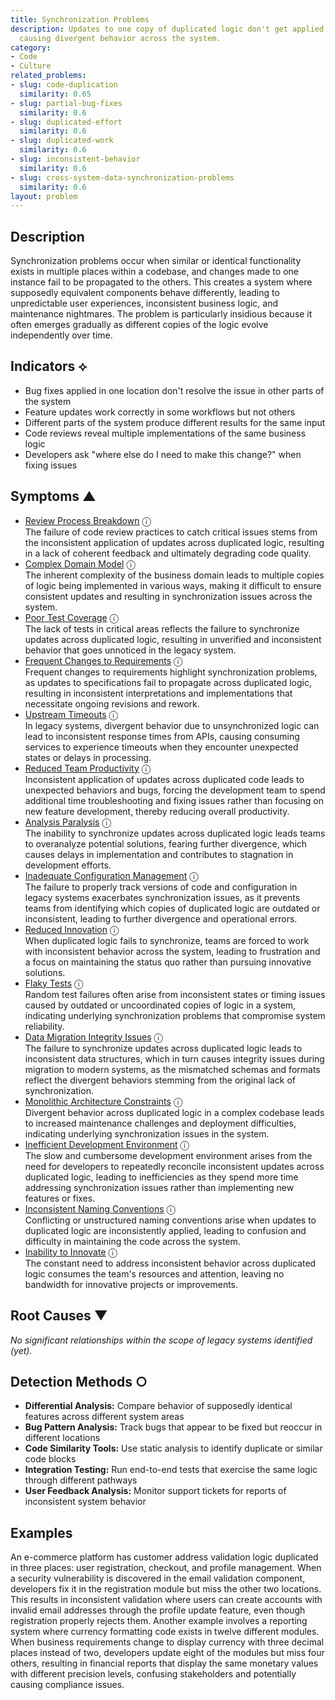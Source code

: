 ```yaml
---
title: Synchronization Problems
description: Updates to one copy of duplicated logic don't get applied to other copies,
  causing divergent behavior across the system.
category:
- Code
- Culture
related_problems:
- slug: code-duplication
  similarity: 0.65
- slug: partial-bug-fixes
  similarity: 0.6
- slug: duplicated-effort
  similarity: 0.6
- slug: duplicated-work
  similarity: 0.6
- slug: inconsistent-behavior
  similarity: 0.6
- slug: cross-system-data-synchronization-problems
  similarity: 0.6
layout: problem
---
```


## Description

Synchronization problems occur when similar or identical functionality exists in multiple places within a codebase, and changes made to one instance fail to be propagated to the others. This creates a system where supposedly equivalent components behave differently, leading to unpredictable user experiences, inconsistent business logic, and maintenance nightmares. The problem is particularly insidious because it often emerges gradually as different copies of the logic evolve independently over time.

## Indicators ⟡
- Bug fixes applied in one location don't resolve the issue in other parts of the system
- Feature updates work correctly in some workflows but not others
- Different parts of the system produce different results for the same input
- Code reviews reveal multiple implementations of the same business logic
- Developers ask "where else do I need to make this change?" when fixing issues

## Symptoms ▲
- [Review Process Breakdown](review-process-breakdown.md) <span class="info-tooltip" title="Confidence: 0.476, Strength: 0.717">ⓘ</span>
<br/>  The failure of code review practices to catch critical issues stems from the inconsistent application of updates across duplicated logic, resulting in a lack of coherent feedback and ultimately degrading code quality.
- [Complex Domain Model](complex-domain-model.md) <span class="info-tooltip" title="Confidence: 0.467, Strength: 0.721">ⓘ</span>
<br/>  The inherent complexity of the business domain leads to multiple copies of logic being implemented in various ways, making it difficult to ensure consistent updates and resulting in synchronization issues across the system.
- [Poor Test Coverage](poor-test-coverage.md) <span class="info-tooltip" title="Confidence: 0.459, Strength: 0.686">ⓘ</span>
<br/>  The lack of tests in critical areas reflects the failure to synchronize updates across duplicated logic, resulting in unverified and inconsistent behavior that goes unnoticed in the legacy system.
- [Frequent Changes to Requirements](frequent-changes-to-requirements.md) <span class="info-tooltip" title="Confidence: 0.447, Strength: 0.684">ⓘ</span>
<br/>  Frequent changes to requirements highlight synchronization problems, as updates to specifications fail to propagate across duplicated logic, resulting in inconsistent interpretations and implementations that necessitate ongoing revisions and rework.
- [Upstream Timeouts](upstream-timeouts.md) <span class="info-tooltip" title="Confidence: 0.445, Strength: 0.658">ⓘ</span>
<br/>  In legacy systems, divergent behavior due to unsynchronized logic can lead to inconsistent response times from APIs, causing consuming services to experience timeouts when they encounter unexpected states or delays in processing.
- [Reduced Team Productivity](reduced-team-productivity.md) <span class="info-tooltip" title="Confidence: 0.423, Strength: 0.766">ⓘ</span>
<br/>  Inconsistent application of updates across duplicated code leads to unexpected behaviors and bugs, forcing the development team to spend additional time troubleshooting and fixing issues rather than focusing on new feature development, thereby reducing overall productivity.
- [Analysis Paralysis](analysis-paralysis.md) <span class="info-tooltip" title="Confidence: 0.380, Strength: 0.764">ⓘ</span>
<br/>  The inability to synchronize updates across duplicated logic leads teams to overanalyze potential solutions, fearing further divergence, which causes delays in implementation and contributes to stagnation in development efforts.
- [Inadequate Configuration Management](inadequate-configuration-management.md) <span class="info-tooltip" title="Confidence: 0.364, Strength: 0.732">ⓘ</span>
<br/>  The failure to properly track versions of code and configuration in legacy systems exacerbates synchronization issues, as it prevents teams from identifying which copies of duplicated logic are outdated or inconsistent, leading to further divergence and operational errors.
- [Reduced Innovation](reduced-innovation.md) <span class="info-tooltip" title="Confidence: 0.360, Strength: 0.773">ⓘ</span>
<br/>  When duplicated logic fails to synchronize, teams are forced to work with inconsistent behavior across the system, leading to frustration and a focus on maintaining the status quo rather than pursuing innovative solutions.
- [Flaky Tests](flaky-tests.md) <span class="info-tooltip" title="Confidence: 0.348, Strength: 0.682">ⓘ</span>
<br/>  Random test failures often arise from inconsistent states or timing issues caused by outdated or uncoordinated copies of logic in a system, indicating underlying synchronization problems that compromise system reliability.
- [Data Migration Integrity Issues](data-migration-integrity-issues.md) <span class="info-tooltip" title="Confidence: 0.337, Strength: 0.715">ⓘ</span>
<br/>  The failure to synchronize updates across duplicated logic leads to inconsistent data structures, which in turn causes integrity issues during migration to modern systems, as the mismatched schemas and formats reflect the divergent behaviors stemming from the original lack of synchronization.
- [Monolithic Architecture Constraints](monolithic-architecture-constraints.md) <span class="info-tooltip" title="Confidence: 0.334, Strength: 0.764">ⓘ</span>
<br/>  Divergent behavior across duplicated logic in a complex codebase leads to increased maintenance challenges and deployment difficulties, indicating underlying synchronization issues in the system.
- [Inefficient Development Environment](inefficient-development-environment.md) <span class="info-tooltip" title="Confidence: 0.330, Strength: 0.694">ⓘ</span>
<br/>  The slow and cumbersome development environment arises from the need for developers to repeatedly reconcile inconsistent updates across duplicated logic, leading to inefficiencies as they spend more time addressing synchronization issues rather than implementing new features or fixes.
- [Inconsistent Naming Conventions](inconsistent-naming-conventions.md) <span class="info-tooltip" title="Confidence: 0.312, Strength: 0.724">ⓘ</span>
<br/>  Conflicting or unstructured naming conventions arise when updates to duplicated logic are inconsistently applied, leading to confusion and difficulty in maintaining the code across the system.
- [Inability to Innovate](inability-to-innovate.md) <span class="info-tooltip" title="Confidence: 0.306, Strength: 0.737">ⓘ</span>
<br/>  The constant need to address inconsistent behavior across duplicated logic consumes the team's resources and attention, leaving no bandwidth for innovative projects or improvements.

## Root Causes ▼

*No significant relationships within the scope of legacy systems identified (yet).*

## Detection Methods ○
- **Differential Analysis:** Compare behavior of supposedly identical features across different system areas
- **Bug Pattern Analysis:** Track bugs that appear to be fixed but reoccur in different locations
- **Code Similarity Tools:** Use static analysis to identify duplicate or similar code blocks
- **Integration Testing:** Run end-to-end tests that exercise the same logic through different pathways
- **User Feedback Analysis:** Monitor support tickets for reports of inconsistent system behavior

## Examples

An e-commerce platform has customer address validation logic duplicated in three places: user registration, checkout, and profile management. When a security vulnerability is discovered in the email validation component, developers fix it in the registration module but miss the other two locations. This results in inconsistent validation where users can create accounts with invalid email addresses through the profile update feature, even though registration properly rejects them. Another example involves a reporting system where currency formatting code exists in twelve different modules. When business requirements change to display currency with three decimal places instead of two, developers update eight of the modules but miss four others, resulting in financial reports that display the same monetary values with different precision levels, confusing stakeholders and potentially causing compliance issues.
